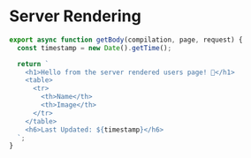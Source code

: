 # Server Rendering

<app-ctc-block variant="snippet" heading="src/pages/users.js">

  ```js
  export async function getBody(compilation, page, request) {
    const timestamp = new Date().getTime();

    return `
      <h1>Hello from the server rendered users page! 👋</h1>
      <table>
        <tr>
          <th>Name</th>
          <th>Image</th>
        </tr>
      </table>
      <h6>Last Updated: ${timestamp}</h6>
    `;
  }
  ```

</app-ctc-block>